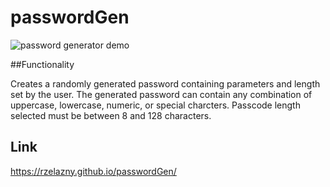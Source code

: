 # passwordGen
![password generator demo](readmeImg)

##Functionality

Creates a randomly generated password containing parameters and length set by the user. The generated password can contain any combination of uppercase, lowercase, numeric, or special charcters. Passcode length selected must be between 8 and 128 characters. 

## Link
https://rzelazny.github.io/passwordGen/
